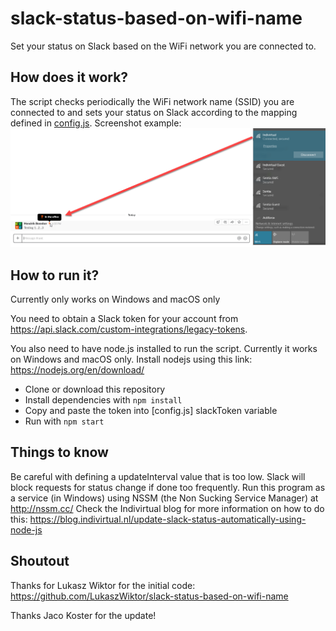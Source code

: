 # slack-status-based-on-wifi-name
Set your status on Slack based on the WiFi network you are connected to.

## How does it work?

The script checks periodically the WiFi network name (SSID) you are connected to and sets your status on Slack according to the mapping defined in [config.js](./config.js).
Screenshot example: ![Wifi based slack status change screenshot](https://raw.githubusercontent.com/Indivirtual/wifi-based-slack-status/master/docs/set-slack-status-based-on-wifi.png "Wifi based slack status change screenshot")

## How to run it?
Currently only works on Windows and macOS only

You need to obtain a Slack token for your account from https://api.slack.com/custom-integrations/legacy-tokens.

You also need to have node.js installed to run the script. Currently it works on Windows and macOS only.
Install nodejs using this link: https://nodejs.org/en/download/
- Clone or download this repository
- Install dependencies with `npm install`
- Copy and paste the token into [config.js] slackToken variable
- Run with `npm start`

## Things to know

Be careful with defining a updateInterval value that is too low. Slack will block requests for status change if done too frequently.
Run this program as a service (in Windows) using NSSM (the Non Sucking Service Manager) at http://nssm.cc/
Check the Indivirtual blog for more information on how to do this: https://blog.indivirtual.nl/update-slack-status-automatically-using-node-js

## Shoutout
Thanks for Lukasz Wiktor for the initial code: https://github.com/LukaszWiktor/slack-status-based-on-wifi-name

Thanks Jaco Koster for the update!
